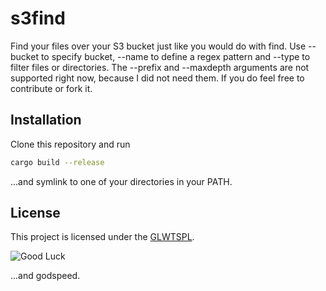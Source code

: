 # s3find

Find your files over your S3 bucket just like you would do with find. Use --bucket to specify bucket, --name to define a regex pattern and --type to filter files or directories. The --prefix and --maxdepth arguments are not supported right now, because I did not need them. If you do feel free to contribute or fork it.

## Installation

Clone this repository and run

```bash
cargo build --release
```

...and symlink to one of your directories in your PATH.

## License

This project is licensed under the [GLWTSPL](/LICENSE.txt).

![Good Luck](https://github.com/me-shaon/GLWTPL/raw/master/good-luck.gif)

...and godspeed.

